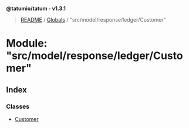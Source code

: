 **@tatumio/tatum - v1.3.1**

> [README](../README.md) / [Globals](../globals.md) / "src/model/response/ledger/Customer"

# Module: "src/model/response/ledger/Customer"

## Index

### Classes

* [Customer](../classes/_src_model_response_ledger_customer_.customer.md)
